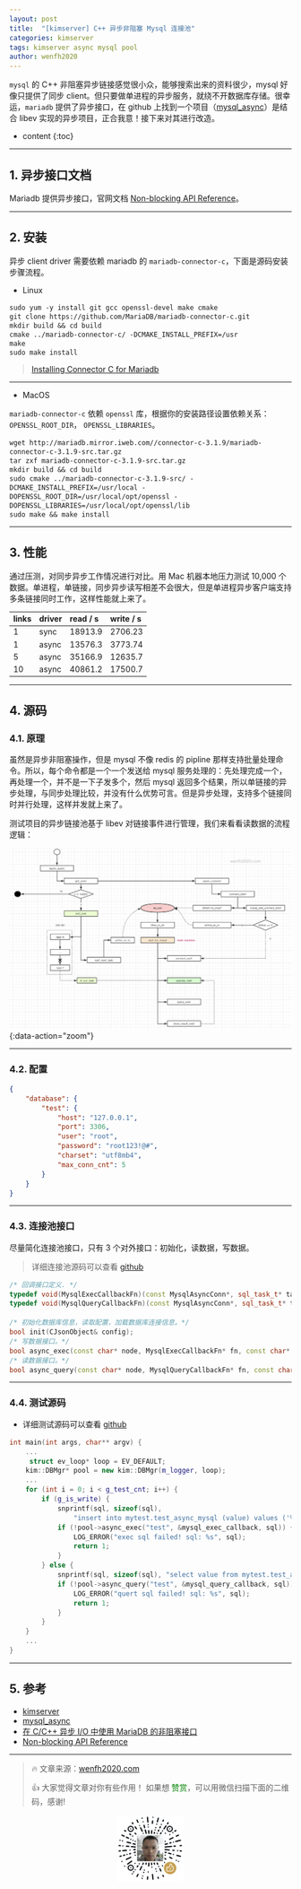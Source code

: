 ```yaml
---
layout: post
title:  "[kimserver] C++ 异步非阻塞 Mysql 连接池"
categories: kimserver
tags: kimserver async mysql pool
author: wenfh2020
---
```


`mysql` 的 C++ 非阻塞异步链接感觉很小众，能够搜索出来的资料很少，mysql 好像只提供了同步 client。但只要做单进程的异步服务，就绕不开数据库存储。很幸运，`mariadb` 提供了异步接口，在 github 上找到一个项目（[mysql_async](https://github.com/liujian0616/mysql_async)）是结合 libev 实现的异步项目，正合我意！接下来对其进行改造。




* content
{:toc}

---

## 1. 异步接口文档

Mariadb 提供异步接口，官网文档 [Non-blocking API Reference](https://mariadb.com/kb/en/non-blocking-api-reference/)。

---

## 2. 安装

异步 client driver 需要依赖 mariadb 的 `mariadb-connector-c`，下面是源码安装步骤流程。

* Linux

```shell
sudo yum -y install git gcc openssl-devel make cmake
git clone https://github.com/MariaDB/mariadb-connector-c.git
mkdir build && cd build
cmake ../mariadb-connector-c/ -DCMAKE_INSTALL_PREFIX=/usr
make
sudo make install
```

> [Installing Connector C for Mariadb](https://stackoverflow.com/questions/51603067/installing-connector-c-for-mariadb)

---

* MacOS

`mariadb-connector-c` 依赖 `openssl` 库，根据你的安装路径设置依赖关系：`OPENSSL_ROOT_DIR`， `OPENSSL_LIBRARIES`。

```shell
wget http://mariadb.mirror.iweb.com//connector-c-3.1.9/mariadb-connector-c-3.1.9-src.tar.gz
tar zxf mariadb-connector-c-3.1.9-src.tar.gz
mkdir build && cd build
sudo cmake ../mariadb-connector-c-3.1.9-src/ -DCMAKE_INSTALL_PREFIX=/usr/local -DOPENSSL_ROOT_DIR=/usr/local/opt/openssl -DOPENSSL_LIBRARIES=/usr/local/opt/openssl/lib
sudo make && make install
```

---

## 3. 性能

通过压测，对同步异步工作情况进行对比。用 Mac 机器本地压力测试 10,000 个数据。单进程，单链接，同步异步读写相差不会很大，但是单进程异步客户端支持多条链接同时工作，这样性能就上来了。

 | links | driver | read / s | write / s |
 | :---- | :----- | :------- | :-------- |
 | 1     | sync   | 18913.9  | 2706.23   |
 | 1     | async  | 13576.3  | 3773.74   |
 | 5     | async  | 35166.9  | 12635.7   |
 | 10    | async  | 40861.2  | 17500.7   |

---

## 4. 源码

### 4.1. 原理

虽然是异步非阻塞操作，但是 mysql 不像 redis 的 pipline 那样支持批量处理命令。所以，每个命令都是一个一个发送给 mysql 服务处理的：先处理完成一个，再处理一个，并不是一下子发多个，然后 mysql 返回多个结果，所以单链接的异步处理，与同步处理比较，并没有什么优势可言。但是异步处理，支持多个链接同时并行处理，这样并发就上来了。

测试项目的异步链接池基于 libev 对链接事件进行管理，我们来看看读数据的流程逻辑：

![异步 client 读数据逻辑](/images/2020-08-30-15-11-33.png){:data-action="zoom"}

---

### 4.2. 配置

```json
{
    "database": {
        "test": {
            "host": "127.0.0.1",
            "port": 3306,
            "user": "root",
            "password": "root123!@#",
            "charset": "utf8mb4",
            "max_conn_cnt": 5
        }
    }
}
```

---

### 4.3. 连接池接口

尽量简化连接池接口，只有 3 个对外接口：初始化，读数据，写数据。

> 详细连接池源码可以查看 [github](https://github.com/wenfh2020/kimserver/tree/master/src/core/db)

```c++
/* 回调接口定义. */
typedef void(MysqlExecCallbackFn)(const MysqlAsyncConn*, sql_task_t* task);
typedef void(MysqlQueryCallbackFn)(const MysqlAsyncConn*, sql_task_t* task, MysqlResult* res);

/* 初始化数据库信息，读取配置，加载数据库连接信息。*/
bool init(CJsonObject& config);
/* 写数据接口。*/
bool async_exec(const char* node, MysqlExecCallbackFn* fn, const char* sql, void* privdata = nullptr);
/* 读数据接口。*/
bool async_query(const char* node, MysqlQueryCallbackFn* fn, const char* sql, void* privdata = nullptr);
```

---

### 4.4. 测试源码

* 详细测试源码可以查看 [github](https://github.com/wenfh2020/kimserver/tree/master/src/test/test_mysql/test_async)

```c++
int main(int args, char** argv) {
    ...
     struct ev_loop* loop = EV_DEFAULT;
    kim::DBMgr* pool = new kim::DBMgr(m_logger, loop);
    ...
    for (int i = 0; i < g_test_cnt; i++) {
        if (g_is_write) {
            snprintf(sql, sizeof(sql), 
                "insert into mytest.test_async_mysql (value) values ('%s %d');", "hello world", i);
            if (!pool->async_exec("test", &mysql_exec_callback, sql)) {
                LOG_ERROR("exec sql failed! sql: %s", sql);
                return 1;
            }
        } else {
            snprintf(sql, sizeof(sql), "select value from mytest.test_async_mysql where id = 1;");
            if (!pool->async_query("test", &mysql_query_callback, sql)) {
                LOG_ERROR("quert sql failed! sql: %s", sql);
                return 1;
            }
        }
    }
    ...
}
```

---

## 5. 参考

* [kimserver](https://github.com/wenfh2020/kimserver)
* [mysql_async](https://github.com/liujian0616/mysql_async/)
* [在 C/C++ 异步 I/O 中使用 MariaDB 的非阻塞接口](https://cloud.tencent.com/developer/article/1336510)
* [Non-blocking API Reference](https://mariadb.com/kb/en/non-blocking-api-reference/)

---

> 🔥 文章来源：[wenfh2020.com](https://wenfh2020.com/2020/08/30/kimserver-async-mysql/)
>
> 👍 大家觉得文章对你有些作用！ 如果想 <font color=green>赞赏</font>，可以用微信扫描下面的二维码，感谢!
<div align=center><img src="/images/2020-08-06-15-49-47.png" width="120"/></div>
